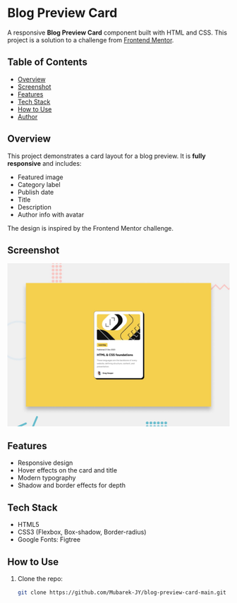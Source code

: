 # Blog Preview Card

A responsive **Blog Preview Card** component built with HTML and CSS. This project is a solution to a challenge from [Frontend Mentor](https://www.frontendmentor.io).

## Table of Contents

- [Overview](#overview)  
- [Screenshot](#screenshot)  
- [Features](#features)  
- [Tech Stack](#tech-stack)  
- [How to Use](#how-to-use)  
- [Author](#author)

## Overview

This project demonstrates a card layout for a blog preview. It is **fully responsive** and includes:

- Featured image  
- Category label  
- Publish date  
- Title  
- Description  
- Author info with avatar  

The design is inspired by the Frontend Mentor challenge.

## Screenshot

![Blog Preview Card](preview.jpg)

## Features

- Responsive design  
- Hover effects on the card and title  
- Modern typography  
- Shadow and border effects for depth  

## Tech Stack

- HTML5  
- CSS3 (Flexbox, Box-shadow, Border-radius)  
- Google Fonts: Figtree  

## How to Use

1. Clone the repo:  
   ```bash
   git clone https://github.com/Mubarek-JY/blog-preview-card-main.git
